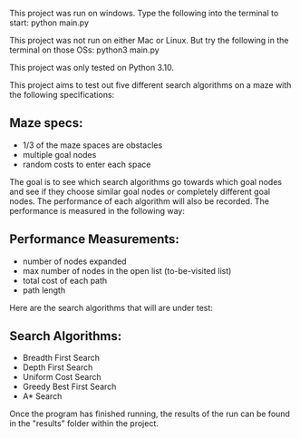 This project was run on windows. Type the following into the terminal to start:
python main.py

This project was not run on either Mac or Linux. But try the following in the terminal on those OSs:
python3 main.py

This project was only tested on Python 3.10.

This project aims to test out five different search algorithms on a maze with the following specifications:

## Maze specs:
- 1/3 of the maze spaces are obstacles
- multiple goal nodes
- random costs to enter each space

The goal is to see which search algorithms go towards which goal nodes and see if they choose similar goal nodes or completely different goal nodes. The performance of each algorithm will also be recorded. The performance is measured in the following way:

## Performance Measurements:
- number of nodes expanded
- max number of nodes in the open list (to-be-visited list)
- total cost of each path
- path length

Here are the search algorithms that will are under test:

## Search Algorithms:
- Breadth First Search
- Depth First Search
- Uniform Cost Search
- Greedy Best First Search
- A* Search

Once the program has finished running, the results of the run can be found in the "results" folder within the project.